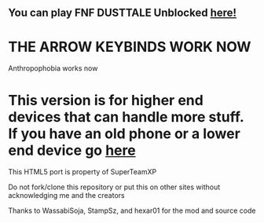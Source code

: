 ## You can play FNF DUSTTALE Unblocked [here!](https://superteamxp.github.io/FNF-DUSTTALE-Web-High-End-Device/)
# THE ARROW KEYBINDS WORK NOW
Anthropophobia works now
# This version is for higher end devices that can handle more stuff. If you have an old phone or a lower end device go [here](https://github.com/SuperTeamXP/FNF-DUSTTALE-Web-Low-End-Device)

This HTML5 port is property of SuperTeamXP 

Do not fork/clone this repository or put this on other sites without acknowledging me and the creators

Thanks to WassabiSoja, StampSz, and hexar01 for the mod and source code
